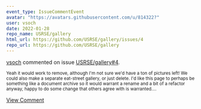 ```yaml
---
event_type: IssueCommentEvent
avatar: "https://avatars.githubusercontent.com/u/814322?"
user: vsoch
date: 2022-01-28
repo_name: USRSE/gallery
html_url: https://github.com/USRSE/gallery/issues/4
repo_url: https://github.com/USRSE/gallery
---
```


<a href='https://github.com/vsoch' target='_blank'>vsoch</a> commented on issue <a href='https://github.com/USRSE/gallery/issues/4' target='_blank'>USRSE/gallery#4</a>.

<small>Yeah it would work to remove, although I'm not sure we'd have a ton of pictures left! We could also make a separate eat-street gallery, or just delete. I'd like this page to perhaps be something like a document archive so it would warrant a rename and a bit of a refactor anyway, happy to do some change that others agree with is warranted....</small>

<a href='https://github.com/USRSE/gallery/issues/4' target='_blank'>View Comment</a>